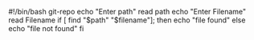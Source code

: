 #!/bin/bash git-repo
echo "Enter path"
read path
echo "Enter Filename"
read Filename
if [ find "$path" "$filename"];
then
     echo "file found"
else
     echo "file not found"
fi

